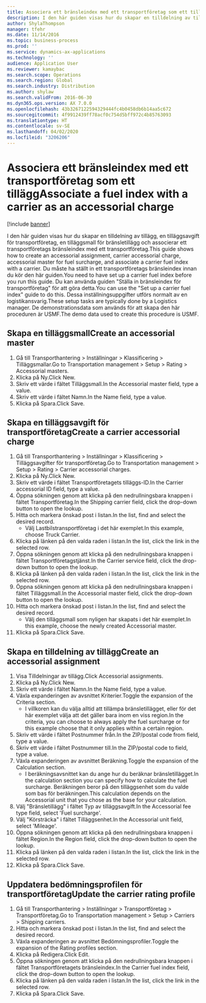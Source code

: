 ```yaml
---
title: Associera ett bränsleindex med ett transportföretag som ett tillägg
description: I den här guiden visas hur du skapar en tilldelning av tillägg, en tilläggsavgift för transportföretag, en tilläggsmall för bränsletillägg och associerar ett transportföretags bränsleindex med ett transportföretag.
author: ShylaThompson
manager: tfehr
ms.date: 11/14/2016
ms.topic: business-process
ms.prod: ''
ms.service: dynamics-ax-applications
ms.technology: ''
audience: Application User
ms.reviewer: kamaybac
ms.search.scope: Operations
ms.search.region: Global
ms.search.industry: Distribution
ms.author: shylaw
ms.search.validFrom: 2016-06-30
ms.dyn365.ops.version: AX 7.0.0
ms.openlocfilehash: 43b3267122594329444fc4b0458db6b14aa5c672
ms.sourcegitcommit: 4f9912439ff78acf0c754d5bff972c4b85763093
ms.translationtype: HT
ms.contentlocale: sv-SE
ms.lasthandoff: 04/02/2020
ms.locfileid: "3206206"
---
```

# <a name="associate-a-fuel-index-with-a-carrier-as-an-accessorial-charge"></a><span data-ttu-id="3fda8-103">Associera ett bränsleindex med ett transportföretag som ett tillägg</span><span class="sxs-lookup"><span data-stu-id="3fda8-103">Associate a fuel index with a carrier as an accessorial charge</span></span>

[!include [banner](../../includes/banner.md)]

<span data-ttu-id="3fda8-104">I den här guiden visas hur du skapar en tilldelning av tillägg, en tilläggsavgift för transportföretag, en tilläggsmall för bränsletillägg och associerar ett transportföretags bränsleindex med ett transportföretag.</span><span class="sxs-lookup"><span data-stu-id="3fda8-104">This guide shows how to create an accessorial assignment, carrier accessorial charge, accessorial master for fuel surcharge, and associate a carrier fuel index with a carrier.</span></span> <span data-ttu-id="3fda8-105">Du måste ha ställt in ett transportföretags bränsleindex innan du kör den här guiden.</span><span class="sxs-lookup"><span data-stu-id="3fda8-105">You need to have set up a carrier fuel index before you run this guide.</span></span> <span data-ttu-id="3fda8-106">Du kan använda guiden "Ställa in bränsleindex för transportföretag" för att göra detta.</span><span class="sxs-lookup"><span data-stu-id="3fda8-106">You can use the "Set up a carrier fuel index" guide to do this.</span></span> <span data-ttu-id="3fda8-107">Dessa inställningsuppgifter utförs normalt av en logistikansvarig.</span><span class="sxs-lookup"><span data-stu-id="3fda8-107">These setup tasks are typically done by a Logistics manager.</span></span> <span data-ttu-id="3fda8-108">De demonstrationsdata som används för att skapa den här proceduren är USMF.</span><span class="sxs-lookup"><span data-stu-id="3fda8-108">The demo data used to create this procedure is USMF.</span></span>


## <a name="create-an-accessorial-master"></a><span data-ttu-id="3fda8-109">Skapa en tilläggsmall</span><span class="sxs-lookup"><span data-stu-id="3fda8-109">Create an accessorial master</span></span>
1. <span data-ttu-id="3fda8-110">Gå till Transporthantering > Inställningar > Klassificering > Tilläggsmallar.</span><span class="sxs-lookup"><span data-stu-id="3fda8-110">Go to Transportation management > Setup > Rating > Accessorial masters.</span></span>
2. <span data-ttu-id="3fda8-111">Klicka på Ny.</span><span class="sxs-lookup"><span data-stu-id="3fda8-111">Click New.</span></span>
3. <span data-ttu-id="3fda8-112">Skriv ett värde i fältet Tilläggsmall.</span><span class="sxs-lookup"><span data-stu-id="3fda8-112">In the Accessorial master field, type a value.</span></span>
4. <span data-ttu-id="3fda8-113">Skriv ett värde i fältet Namn.</span><span class="sxs-lookup"><span data-stu-id="3fda8-113">In the Name field, type a value.</span></span>
5. <span data-ttu-id="3fda8-114">Klicka på Spara.</span><span class="sxs-lookup"><span data-stu-id="3fda8-114">Click Save.</span></span>

## <a name="create-a-carrier-accessorial-charge"></a><span data-ttu-id="3fda8-115">Skapa en tilläggsavgift för transportföretag</span><span class="sxs-lookup"><span data-stu-id="3fda8-115">Create a carrier accessorial charge</span></span>
1. <span data-ttu-id="3fda8-116">Gå till Transporthantering > Inställningar > Klassificering > Tilläggsavgifter för transportföretag.</span><span class="sxs-lookup"><span data-stu-id="3fda8-116">Go to Transportation management > Setup > Rating > Carrier accessorial charges.</span></span>
2. <span data-ttu-id="3fda8-117">Klicka på Ny.</span><span class="sxs-lookup"><span data-stu-id="3fda8-117">Click New.</span></span>
3. <span data-ttu-id="3fda8-118">Skriv ett värde i fältet Transportföretagets tilläggs-ID.</span><span class="sxs-lookup"><span data-stu-id="3fda8-118">In the Carrier accessorial ID field, type a value.</span></span>
4. <span data-ttu-id="3fda8-119">Öppna sökningen genom att klicka på den nedrullningsbara knappen i fältet Transportföretag.</span><span class="sxs-lookup"><span data-stu-id="3fda8-119">In the Shipping carrier field, click the drop-down button to open the lookup.</span></span>
5. <span data-ttu-id="3fda8-120">Hitta och markera önskad post i listan.</span><span class="sxs-lookup"><span data-stu-id="3fda8-120">In the list, find and select the desired record.</span></span>
    * <span data-ttu-id="3fda8-121">Välj Lastbilstransportföretag i det här exemplet.</span><span class="sxs-lookup"><span data-stu-id="3fda8-121">In this example, choose Truck Carrier.</span></span>  
6. <span data-ttu-id="3fda8-122">Klicka på länken på den valda raden i listan.</span><span class="sxs-lookup"><span data-stu-id="3fda8-122">In the list, click the link in the selected row.</span></span>
7. <span data-ttu-id="3fda8-123">Öppna sökningen genom att klicka på den nedrullningsbara knappen i fältet Transportföretagstjänst.</span><span class="sxs-lookup"><span data-stu-id="3fda8-123">In the Carrier service field, click the drop-down button to open the lookup.</span></span>
8. <span data-ttu-id="3fda8-124">Klicka på länken på den valda raden i listan.</span><span class="sxs-lookup"><span data-stu-id="3fda8-124">In the list, click the link in the selected row.</span></span>
9. <span data-ttu-id="3fda8-125">Öppna sökningen genom att klicka på den nedrullningsbara knappen i fältet Tilläggsmall.</span><span class="sxs-lookup"><span data-stu-id="3fda8-125">In the Accessorial master field, click the drop-down button to open the lookup.</span></span>
10. <span data-ttu-id="3fda8-126">Hitta och markera önskad post i listan.</span><span class="sxs-lookup"><span data-stu-id="3fda8-126">In the list, find and select the desired record.</span></span>
    * <span data-ttu-id="3fda8-127">Välj den tilläggsmall som nyligen har skapats i det här exemplet.</span><span class="sxs-lookup"><span data-stu-id="3fda8-127">In this example, choose the newly created Accessorial master.</span></span>  
11. <span data-ttu-id="3fda8-128">Klicka på Spara.</span><span class="sxs-lookup"><span data-stu-id="3fda8-128">Click Save.</span></span>

## <a name="create-an-accessorial-assignment"></a><span data-ttu-id="3fda8-129">Skapa en tilldelning av tillägg</span><span class="sxs-lookup"><span data-stu-id="3fda8-129">Create an accessorial assignment</span></span>
1. <span data-ttu-id="3fda8-130">Visa Tilldelningar av tillägg.</span><span class="sxs-lookup"><span data-stu-id="3fda8-130">Click Accessorial assignments.</span></span>
2. <span data-ttu-id="3fda8-131">Klicka på Ny.</span><span class="sxs-lookup"><span data-stu-id="3fda8-131">Click New.</span></span>
3. <span data-ttu-id="3fda8-132">Skriv ett värde i fältet Namn.</span><span class="sxs-lookup"><span data-stu-id="3fda8-132">In the Name field, type a value.</span></span>
4. <span data-ttu-id="3fda8-133">Växla expanderingen av avsnittet Kriterier.</span><span class="sxs-lookup"><span data-stu-id="3fda8-133">Toggle the expansion of the Criteria section.</span></span>
    * <span data-ttu-id="3fda8-134">I villkoren kan du välja alltid att tillämpa bränsletillägget, eller för det här exemplet välja att det gäller bara inom en viss region.</span><span class="sxs-lookup"><span data-stu-id="3fda8-134">In the criteria, you can choose to always apply the fuel surcharge or for this example choose that it only applies within a certain region.</span></span>  
5. <span data-ttu-id="3fda8-135">Skriv ett värde i fältet Postnummer från.</span><span class="sxs-lookup"><span data-stu-id="3fda8-135">In the ZIP/postal code from field, type a value.</span></span>
6. <span data-ttu-id="3fda8-136">Skriv ett värde i fältet Postnummer till.</span><span class="sxs-lookup"><span data-stu-id="3fda8-136">In the ZIP/postal code to field, type a value.</span></span>
7. <span data-ttu-id="3fda8-137">Växla expanderingen av avsnittet Beräkning.</span><span class="sxs-lookup"><span data-stu-id="3fda8-137">Toggle the expansion of the Calculation section.</span></span>
    * <span data-ttu-id="3fda8-138">I beräkningsavsnittet kan du ange hur du beräknar bränsletillägget.</span><span class="sxs-lookup"><span data-stu-id="3fda8-138">In the calculation section you can specify how to calculate the fuel surcharge.</span></span> <span data-ttu-id="3fda8-139">Beräkningen beror på den tilläggsenhet som du valde som bas för beräkningen.</span><span class="sxs-lookup"><span data-stu-id="3fda8-139">This calculation depends on the Accessorial unit that you chose as the base for your calculation.</span></span>  
8. <span data-ttu-id="3fda8-140">Välj "Bränsletillägg" i fältet Typ av tilläggsavgift.</span><span class="sxs-lookup"><span data-stu-id="3fda8-140">In the Accessorial fee type field, select 'Fuel surcharge'.</span></span>
9. <span data-ttu-id="3fda8-141">Välj "Körsträcka" i fältet Tilläggsenhet.</span><span class="sxs-lookup"><span data-stu-id="3fda8-141">In the Accessorial unit field, select 'Mileage'.</span></span>
10. <span data-ttu-id="3fda8-142">Öppna sökningen genom att klicka på den nedrullningsbara knappen i fältet Region.</span><span class="sxs-lookup"><span data-stu-id="3fda8-142">In the Region field, click the drop-down button to open the lookup.</span></span>
11. <span data-ttu-id="3fda8-143">Klicka på länken på den valda raden i listan.</span><span class="sxs-lookup"><span data-stu-id="3fda8-143">In the list, click the link in the selected row.</span></span>
12. <span data-ttu-id="3fda8-144">Klicka på Spara.</span><span class="sxs-lookup"><span data-stu-id="3fda8-144">Click Save.</span></span>

## <a name="update-the-carrier-rating-profile"></a><span data-ttu-id="3fda8-145">Uppdatera bedömningsprofilen för transportföretag</span><span class="sxs-lookup"><span data-stu-id="3fda8-145">Update the carrier rating profile</span></span>
1. <span data-ttu-id="3fda8-146">Gå till Transporthantering > Inställningar > Transportföretag > Transportföretag.</span><span class="sxs-lookup"><span data-stu-id="3fda8-146">Go to Transportation management > Setup > Carriers > Shipping carriers.</span></span>
2. <span data-ttu-id="3fda8-147">Hitta och markera önskad post i listan.</span><span class="sxs-lookup"><span data-stu-id="3fda8-147">In the list, find and select the desired record.</span></span>
3. <span data-ttu-id="3fda8-148">Växla expanderingen av avsnittet Bedömningsprofiler.</span><span class="sxs-lookup"><span data-stu-id="3fda8-148">Toggle the expansion of the Rating profiles section.</span></span>
4. <span data-ttu-id="3fda8-149">Klicka på Redigera.</span><span class="sxs-lookup"><span data-stu-id="3fda8-149">Click Edit.</span></span>
5. <span data-ttu-id="3fda8-150">Öppna sökningen genom att klicka på den nedrullningsbara knappen i fältet Transportföretagets bränsleindex.</span><span class="sxs-lookup"><span data-stu-id="3fda8-150">In the Carrier fuel index field, click the drop-down button to open the lookup.</span></span>
6. <span data-ttu-id="3fda8-151">Klicka på länken på den valda raden i listan.</span><span class="sxs-lookup"><span data-stu-id="3fda8-151">In the list, click the link in the selected row.</span></span>
7. <span data-ttu-id="3fda8-152">Klicka på Spara.</span><span class="sxs-lookup"><span data-stu-id="3fda8-152">Click Save.</span></span>


